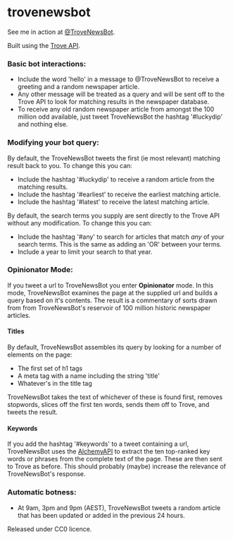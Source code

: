 trovenewsbot
============

See me in action at [@TroveNewsBot](http://twitter.com/trovenewsbot).

Built using the [Trove API](http://trove.nla.gov.au/general/api).

### Basic bot interactions:

* Include the word 'hello' in a message to @TroveNewsBot to receive a greeting and a random newspaper article.
* Any other message will be treated as a query and will be sent off to the Trove API to look for matching results in the newspaper database.
* To receive any old random newspaper article from amongst the 100 million odd available, just tweet TroveNewsBot the hashtag '#luckydip' and nothing else.

### Modifying your bot query:

By default, the TroveNewsBot tweets the first (ie most relevant) matching result back to you. To change this you can:

* Include the hashtag '#luckydip' to receive a random article from the matching results.
* Include the hashtag '#earliest' to receive the earliest matching article.
* Include the hashtag '#latest' to receive the latest matching article.

By default, the search terms you supply are sent directly to the Trove API without any modification. To change this you can:

* Include the hashtag '#any' to search for articles that match *any* of your search terms. This is the same as adding an 'OR' between your terms.
* Include a year to limit your search to that year.

### Opinionator Mode:

If you tweet a url to TroveNewsBot you enter **Opinionator** mode. In this mode, TroveNewsBot examines the page at the supplied url and builds a query based on it's contents. The result is a commentary of sorts drawn from from TroveNewsBot's reservoir of 100 million historic newspaper articles.

#### Titles

By default, TroveNewsBot assembles its query by looking for a number of elements on the page:

* The first set of h1 tags
* A meta tag with a name including the string 'title'
* Whatever's in the title tag

TroveNewsBot takes the text of whichever of these is found first, removes stopwords, slices off the first ten words, sends them off to Trove, and tweets the result.

#### Keywords

If you add the hashtag '#keywords' to a tweet containing a url, TroveNewsBot uses the [AlchemyAPI](http://www.alchemyapi.com/) to extract the ten top-ranked key words or phrases from the complete text of the page. These are then sent to Trove as before. This should probably (maybe) increase the relevance of TroveNewsBot's response.

### Automatic botness:

* At 9am, 3pm and 9pm (AEST), TroveNewsBot tweets a random article that has been updated or added in the previous 24 hours.

Released under CC0 licence.

